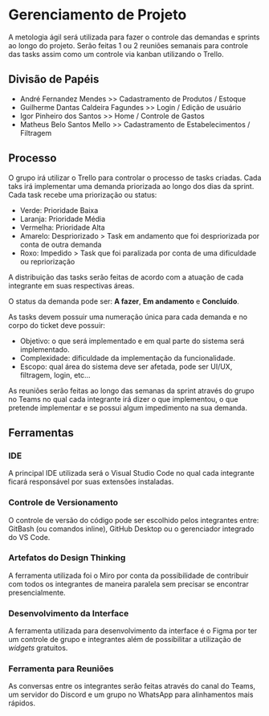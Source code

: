 # Gerenciamento de Projeto

A metologia ágil será utilizada para fazer o controle das demandas e sprints ao longo do projeto. Serão feitas 1 ou 2 reuniões semanais para controle das tasks assim como um controle via kanban utilizando o Trello.

## Divisão de Papéis


- André Fernandez Mendes >> Cadastramento de Produtos / Estoque
- Guilherme Dantas Caldeira Fagundes >> Login / Edição de usuário
- Igor Pinheiro dos Santos >> Home / Controle de Gastos
- Matheus Belo Santos Mello >>  Cadastramento de Estabelecimentos / Filtragem

## Processo

O grupo irá utilizar o Trello para controlar o processo de tasks criadas. Cada taks irá implementar uma demanda priorizada ao longo dos dias da sprint. Cada task recebe uma priorização ou status:
* Verde: Prioridade Baixa
* Laranja: Prioridade Média
* Vermelha: Prioridade Alta
* Amarelo: Despriorizado > Task em andamento que foi despriorizada por conta de outra demanda
* Roxo: Impedido > Task que foi paralizada por conta de uma dificuldade ou repriorização

A distribuição das tasks serão feitas de acordo com a atuação de cada integrante em suas respectivas áreas.

O status da demanda pode ser: **A fazer**, **Em andamento** e **Concluído**.

As tasks devem possuir uma numeração única para cada demanda e no corpo do ticket deve possuir:
* Objetivo: o que será implementado e em qual parte do sistema será implementado.
* Complexidade: dificuldade da implementação da funcionalidade.
* Escopo: qual área do sistema deve ser afetada, pode ser UI/UX, filtragem, login, etc...

As reuniões serão feitas ao longo das semanas da sprint através do grupo no Teams no qual cada integrante irá dizer o que implementou, o que pretende implementar e se possui algum impedimento na sua demanda.


## Ferramentas

### IDE
A principal IDE utilizada será o Visual Studio Code no qual cada integrante ficará responsável por suas extensões instaladas.

### Controle de Versionamento
O controle de versão do código pode ser escolhido pelos integrantes entre: GitBash (ou comandos inline), GitHub Desktop ou o gerenciador integrado do VS Code.

### Artefatos do Design Thinking
A ferramenta utilizada foi o Miro por conta da possibilidade de contribuir com todos os integrantes de maneira paralela sem precisar se encontrar presencialmente.

### Desenvolvimento da Interface
A ferramenta utilizada para desenvolvimento da interface é o Figma por ter um controle de grupo e integrantes além de possibilitar a utilização de _widgets_ gratuitos.

### Ferramenta para Reuniões
As conversas entre os integrantes serão feitas através do canal do Teams, um servidor do Discord e um grupo no WhatsApp para alinhamentos mais rápidos.
